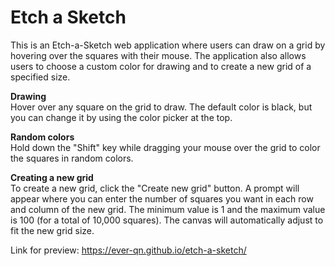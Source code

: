 # Etch a Sketch

This is an Etch-a-Sketch web application where users can draw on a grid by hovering over the squares with their mouse. The application also allows users to choose a custom color for drawing and to create a new grid of a specified size.

**Drawing** <br>
Hover over any square on the grid to draw. The default color is black, but you can change it by using the color picker at the top.

**Random colors** <br>
Hold down the "Shift" key while dragging your mouse over the grid to color the squares in random colors.

**Creating a new grid** <br>
To create a new grid, click the "Create new grid" button. A prompt will appear where you can enter the number of squares you want in each row and column of the new grid. The minimum value is 1 and the maximum value is 100 (for a total of 10,000 squares). The canvas will automatically adjust to fit the new grid size.

Link for preview: https://ever-qn.github.io/etch-a-sketch/
